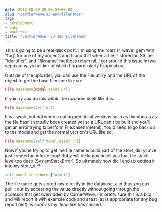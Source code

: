 ```yaml
---
date: 2012-08-09 20:00:57+00:00
slug: "carrierwave-s3-and-filenames"
tags:
- development
- ruby
- websites
title: "CarrierWave, S3 and Filenames"
---
```


This is going to be a real quick post. I'm using the "carrier_wave" gem with
"fog" for one of my projects and found that when a file is stored on S3 the
"identifier", and "filename" methods return nil. I got around this issue in two
separate ways neither of which I'm particularly happy about.

Outside of the uploader, you can use the File utility and the URL of the object
to get the base filename like so:

```ruby
File.basename(Model.asset.url)
```

If you try and do this within the uploader itself like this:

```ruby
File.basename(self.url)
```

It will work, but not when creating additional versions such as thumbnails as
the file hasn't actually been created yet so a URL can't be built and you'll
get an error trying to perform File.basename(nil). You'd need to go back up to
the model and get the normal version's URL like so:

```ruby
File.basename(self.model.asset.url)
```

Now if you're trying to get the file name to build part of the store_dir,
you've just created an infinite loop! Ruby will be happy to tell you that the
stack level too deep (SystemStackError). So ultimately how did I end up getting
it into my store_dir?

```ruby
self.model.attributes["asset"]
```

The file name gets stored raw directly in the database, and thus you can pull
it out by accessing the value directly without going through the accessor that
get overridden by CarrierWave. I'm pretty sure this is a bug, and will report
it with example code and a test (as is appropriate for any bug report *hint*)
as soon as my dead line has passed.
